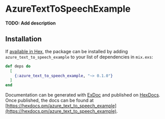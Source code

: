 # AzureTextToSpeechExample

**TODO: Add description**

## Installation

If [available in Hex](https://hex.pm/docs/publish), the package can be installed
by adding `azure_text_to_speech_example` to your list of dependencies in `mix.exs`:

```elixir
def deps do
  [
    {:azure_text_to_speech_example, "~> 0.1.0"}
  ]
end
```

Documentation can be generated with [ExDoc](https://github.com/elixir-lang/ex_doc)
and published on [HexDocs](https://hexdocs.pm). Once published, the docs can
be found at [https://hexdocs.pm/azure_text_to_speech_example](https://hexdocs.pm/azure_text_to_speech_example).

